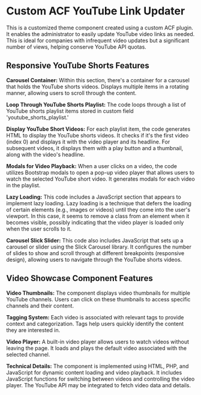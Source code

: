 # Custom ACF YouTube Link Updater
This is a customized theme component created using a custom ACF plugin. It enables the administrator to easily update YouTube video links as needed. This is ideal for companies with infrequent video updates but a significant number of views, helping conserve YouTube API quotas.

## Responsive YouTube Shorts Features
**Carousel Container:** Within this section, there's a container for a carousel that holds the YouTube shorts videos. Displays multiple items in a rotating manner, allowing users to scroll through the content.

**Loop Through YouTube Shorts Playlist:** The code loops through a list of YouTube shorts playlist items stored in custom field 'youtube_shorts_playlist.'

**Display YouTube Short Videos:** For each playlist item, the code generates HTML to display the YouTube shorts videos. It checks if it's the first video (index 0) and displays it with the video player and its headline. For subsequent videos, it displays them with a play button and a thumbnail, along with the video's headline.

**Modals for Video Playback:** When a user clicks on a video, the code utilizes Bootstrap modals to open a pop-up video player that allows users to watch the selected YouTube short video. It generates modals for each video in the playlist.

**Lazy Loading:** This code includes a JavaScript section that appears to implement lazy loading. Lazy loading is a technique that defers the loading of certain elements (e.g., images or videos) until they come into the user's viewport. In this case, it seems to remove a class from an element when it becomes visible, possibly indicating that the video player is loaded only when the user scrolls to it.

**Carousel Slick Slider:** This code also includes JavaScript that sets up a carousel or slider using the Slick Carousel library. It configures the number of slides to show and scroll through at different breakpoints (responsive design), allowing users to navigate through the YouTube shorts videos.

## Video Showcase Component Features

**Video Thumbnails:** The component displays video thumbnails for multiple YouTube channels. Users can click on these thumbnails to access specific channels and their content.

**Tagging System:** Each video is associated with relevant tags to provide context and categorization. Tags help users quickly identify the content they are interested in.

**Video Player:** A built-in video player allows users to watch videos without leaving the page. It loads and plays the default video associated with the selected channel.

**Technical Details:** The component is implemented using HTML, PHP, and JavaScript for dynamic content loading and video playback.
It includes JavaScript functions for switching between videos and controlling the video player.
The YouTube API may be integrated to fetch video data and details.

